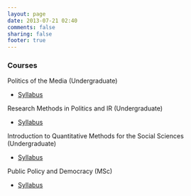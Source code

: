 ```yaml
---
layout: page
date: 2013-07-21 02:40
comments: false
sharing: false
footer: true
---
```

<script type="text/javascript" src="//jmrphy.simplybook.me/iframe/contact_widget.js"></script>
<script type="text/javascript">
Simplybook_ContactWidget.domain = "jmrphy.simplybook.me";
Simplybook_ContactWidget.title = "Schedule time to meet with me!";
Simplybook_ContactWidget.contactTitle = "If you'd like a meeting you COULD email me,";
Simplybook_ContactWidget.scheduleTitle = "but please just click here and schedule it!";
Simplybook_ContactWidget.timeline = "flexible";
Simplybook_ContactWidget.offset = "25%";
Simplybook_ContactWidget.position = "top";
Simplybook_ContactWidget.color = "#003E5B";
Simplybook_ContactWidget.mobileRedirect = true;
Simplybook_ContactWidget.addButton();
</script>

### Courses

Politics of the Media (Undergraduate)
- [Syllabus](http://jmrphy.net/course_media_politics)

Research Methods in Politics and IR (Undergraduate)
- [Syllabus](http://dropbox.com/link)

Introduction to Quantitative Methods for the Social Sciences (Undergraduate)
- [Syllabus](https://www.dropbox.com/s/enwj4f2bggewhn7/Murphy_Syllabus_Sec12.pdf)

Public Policy and Democracy (MSc)
- [Syllabus](http://dropbox.com/link)

<script type="text/javascript" src="http://jmrphy.simplybook.me/iframe/pm_loader.php?width=960&url=http://jmrphy.simplybook.me&theme=&layout=modern_widget&timeline=flexible_week&mobile_redirect=true"></script>





